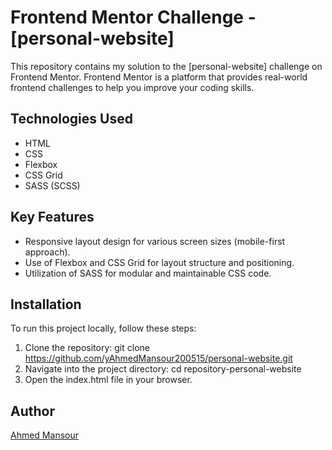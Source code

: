 # Frontend Mentor Challenge - [personal-website]

This repository contains my solution to the [personal-website] challenge on Frontend Mentor. Frontend Mentor is a platform that provides real-world frontend challenges to help you improve your coding skills.


## Technologies Used

- HTML
- CSS
- Flexbox
- CSS Grid
- SASS (SCSS)

## Key Features

- Responsive layout design for various screen sizes (mobile-first approach).
- Use of Flexbox and CSS Grid for layout structure and positioning.
- Utilization of SASS for modular and maintainable CSS code.

## Installation

To run this project locally, follow these steps:

1. Clone the repository: git clone https://github.com/yAhmedMansour200515/personal-website.git
2. Navigate into the project directory: cd repository-personal-website
3. Open the index.html file in your browser.

## Author
[Ahmed Mansour](https://www.linkedin.com/in/ahmed-mansour-5559312ba)
